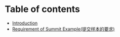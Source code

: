 # Table of contents

* [Introduction](README.md)
* [Requirement of Summit Example(提交样本的要求)](Rule.md)